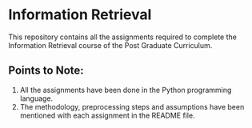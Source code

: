 # Information Retrieval

This repository contains all the assignments required to complete the Information Retrieval course of the Post Graduate Curriculum.

## Points to Note:
1.  All the assignments have been done in the Python programming language.
2.  The methodology, preprocessing steps and assumptions have been mentioned with each assignment in the README file.
